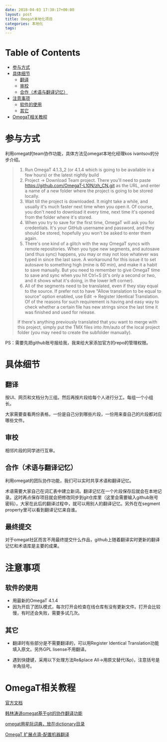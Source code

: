 ```yaml
---
date: 2018-04-03 17:30:17+00:00
layout: post
title: Omegat本地化项目
categories: 本地化
tags: 
---
```


Table of Contents
=================

   * [参与方式](#参与方式)
   * [具体细节](#具体细节)
      * [翻译](#翻译)
      * [审校](#审校)
      * [合作（术语与翻译记忆）](#合作术语与翻译记忆)
   * [注意事项](#注意事项)
      * [软件的使用](#软件的使用)
      * [其它](#其它)
   * [OmegaT相关教程](#omegat相关教程)


# 参与方式

利用omegat的team协作功能，具体方法见omegat本地化经理kos ivantsov的分步介绍。

>1. Run OmegaT 4.1.3_2 (or 4.1.4 which is going to be available in a few hours)
>or the latest nightly build
>2. Project -> Download Team project. There you'll
>need to paste https://github.com/OmegaT-L10N/zh_CN.git as the URL, and enter a
>name of a new folder where the project is going to be stored locally.
>3. Wait till the project is downloaded. It might take a while, and usually it's
>much faster next time when you open it. Of course, you don't need to download
>it every time, next time it's opened from the folder where it's stored.
>4. When you try to save for the first time, OmegaT will ask you for
>credentials. It's your GitHub username and password, and they should be stored,
>hopefully you won't be asked to enter them again.
>5. There's one kind of a glitch with the way OmegaT syncs with remote
>repositories. When you type new segments, and autosave (and thus sync) happens,
>you may or may not lose whatever was typed in since the last save. A
>workaround for this issue it to set autosave to something high (mine is 60
>min), and make it a habit to save manually. But you need to remember to give
>OmegaT time to save and sync when you hit Ctrl+S (it's only a second or two,
>and it shows what it's doing, in the lower left corner).
>6. All of the segments need to be translated, even if they stay equal to the
>source. If prefer not to have "Allow translation to be equal to source" option
>enabled, use Edit -> Register Identical Translation. Of of the reasons for such
>requirement is having and easy way to check whether a certain file has new
>strings since the last time it was finished and used for release.
>
>If there's anything previously translated that you want to merge with this
>project, simply put the TMX files into /tm/auto of the local project folder
>(you may need to create the subfolder manually).

PS：需要先把github账号报给我，我来给大家添加官方的repo的管理权限。
    
# 具体细节

## 翻译

按UI、网页和文档分为三组。然后再按片段给每个人进行分工。每组一个小组长。

大家需要查看两份表格，一份是自己分到哪些片段，一份用来查自己的片段都对应哪些文件。

## 审校

相邻片段的同学进行互审。

## 合作（术语与翻译记忆）

利用omegat的团队协作功能，我们可以实时共享术语和翻译记忆。

术语需要大家自己在词汇表中建立新词。翻译记忆在一个片段保存后就会在本地记录。这时再点保存项目就会把修改同步到git仓库里（这里会需要输入github账号密码）。大家在此后的翻译过程中，就可以用别人的翻译记忆。另外在在segment property里可以看到翻译记忆来自谁。

## 最终提交

对于omegat社区而言不用最终提交什么作品，github上随着翻译实时更新的翻译记忆和术语库是主要的成果。

# 注意事项

## 软件的使用

* 用最新的OmegaT 4.1.4
* 因为开启了团队模式，每次打开会检查在线仓库有没有更新文件。打开会比较慢，有时还会失败，需要多试几次。

## 其它

* 翻译时有些部分是不需要翻译的，可以用Register Identical Translation功能填入原文。另外GPL lisense不用翻译。

* 遇到快捷键，采用以下处理方法Re&place All->用原文替代(&p)，注意括号是半角括号。


# OmegaT相关教程

[官方文档](http://omegat.org/documentation)

[韩林涛讲omegat基于git的协作翻译功能](https://www.plaintalks.com/content/PlainTalks/Diaochongxiaoji/4.html)

[omegat用星际词典，放在dictionary目录](http://download.huzheng.org/)

[OmegaT 扩展点滴-配置机器翻译](https://blog.csdn.net/iilovetopview/article/details/51763668?_t_t_t=0.826435072535364)

